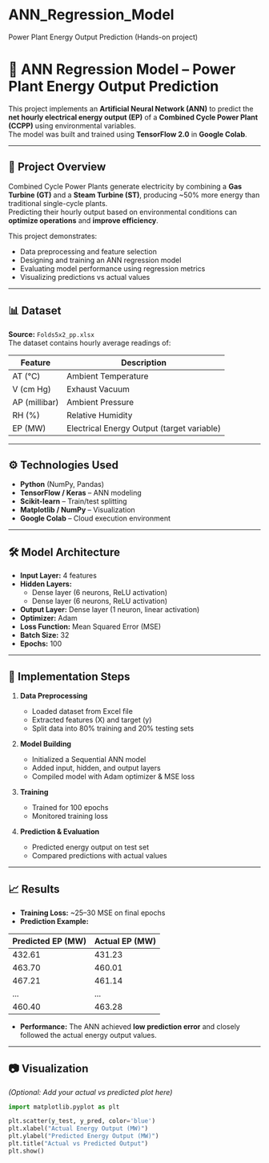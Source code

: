 # ANN_Regression_Model
Power Plant Energy Output Prediction (Hands-on project)
# 🔋 ANN Regression Model – Power Plant Energy Output Prediction

This project implements an **Artificial Neural Network (ANN)** to predict the **net hourly electrical energy output (EP)** of a **Combined Cycle Power Plant (CCPP)** using environmental variables.  
The model was built and trained using **TensorFlow 2.0** in **Google Colab**.

---

## 📌 Project Overview

Combined Cycle Power Plants generate electricity by combining a **Gas Turbine (GT)** and a **Steam Turbine (ST)**, producing ~50% more energy than traditional single-cycle plants.  
Predicting their hourly output based on environmental conditions can **optimize operations** and **improve efficiency**.

This project demonstrates:

- Data preprocessing and feature selection
- Designing and training an ANN regression model
- Evaluating model performance using regression metrics
- Visualizing predictions vs actual values

---

## 📊 Dataset

**Source:** `Folds5x2_pp.xlsx`  
The dataset contains hourly average readings of:

| Feature | Description |
|---------|-------------|
| AT (°C) | Ambient Temperature |
| V (cm Hg) | Exhaust Vacuum |
| AP (millibar) | Ambient Pressure |
| RH (%) | Relative Humidity |
| EP (MW) | Electrical Energy Output (target variable) |

---

## ⚙️ Technologies Used

- **Python** (NumPy, Pandas)
- **TensorFlow / Keras** – ANN modeling
- **Scikit-learn** – Train/test splitting
- **Matplotlib / NumPy** – Visualization
- **Google Colab** – Cloud execution environment

---

## 🛠️ Model Architecture

- **Input Layer:** 4 features
- **Hidden Layers:**  
  - Dense layer (6 neurons, ReLU activation)  
  - Dense layer (6 neurons, ReLU activation)
- **Output Layer:** Dense layer (1 neuron, linear activation)
- **Optimizer:** Adam
- **Loss Function:** Mean Squared Error (MSE)
- **Batch Size:** 32  
- **Epochs:** 100

---

## 🚀 Implementation Steps

1. **Data Preprocessing**
   - Loaded dataset from Excel file
   - Extracted features (X) and target (y)
   - Split data into 80% training and 20% testing sets

2. **Model Building**
   - Initialized a Sequential ANN model
   - Added input, hidden, and output layers
   - Compiled model with Adam optimizer & MSE loss

3. **Training**
   - Trained for 100 epochs
   - Monitored training loss

4. **Prediction & Evaluation**
   - Predicted energy output on test set
   - Compared predictions with actual values

---

## 📈 Results

- **Training Loss:** ~25–30 MSE on final epochs
- **Prediction Example:**

| Predicted EP (MW) | Actual EP (MW) |
|-------------------|---------------|
| 432.61            | 431.23        |
| 463.70            | 460.01        |
| 467.21            | 461.14        |
| ...               | ...           |
| 460.40            | 463.28        |

- **Performance:** The ANN achieved **low prediction error** and closely followed the actual energy output values.

---

## 📷 Visualization

*(Optional: Add your actual vs predicted plot here)*

```python
import matplotlib.pyplot as plt

plt.scatter(y_test, y_pred, color='blue')
plt.xlabel("Actual Energy Output (MW)")
plt.ylabel("Predicted Energy Output (MW)")
plt.title("Actual vs Predicted Output")
plt.show()
